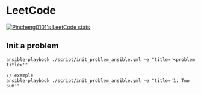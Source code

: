 # LeetCode

[![Pincheng0101's LeetCode stats](https://leetcode-stats-six.vercel.app/api?username=Pincheng0101&theme=dark)](https://github.com/Pincheng0101/leetcode-stats)


## Init a problem
```
ansible-playbook ./script/init_problem_ansible.yml -e "title='<problem title>'"

// example
ansible-playbook ./script/init_problem_ansible.yml -e "title='1. Two Sum'"
```
